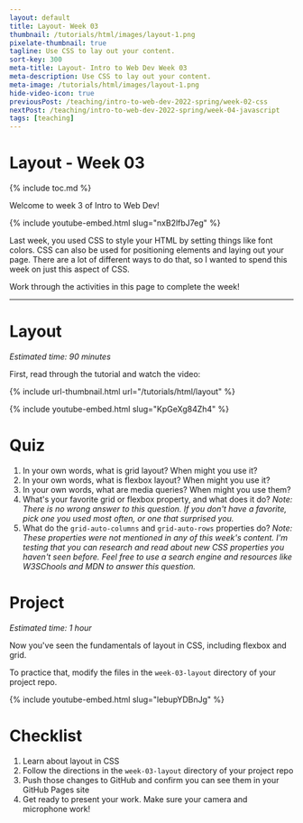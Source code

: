 ```yaml
---
layout: default
title: Layout- Week 03
thumbnail: /tutorials/html/images/layout-1.png
pixelate-thumbnail: true
tagline: Use CSS to lay out your content.
sort-key: 300
meta-title: Layout- Intro to Web Dev Week 03
meta-description: Use CSS to lay out your content.
meta-image: /tutorials/html/images/layout-1.png
hide-video-icon: true
previousPost: /teaching/intro-to-web-dev-2022-spring/week-02-css
nextPost: /teaching/intro-to-web-dev-2022-spring/week-04-javascript
tags: [teaching]
---
```


# Layout - Week 03

{% include toc.md %}

Welcome to week 3 of Intro to Web Dev!

{% include youtube-embed.html slug="nxB2lfbJ7eg" %}

Last week, you used CSS to style your HTML by setting things like font colors. CSS can also be used for positioning elements and laying out your page. There are a lot of different ways to do that, so I wanted to spend this week on just this aspect of CSS.

Work through the activities in this page to complete the week!

---

# Layout

*Estimated time: 90 minutes*

First, read through the tutorial and watch the video:

{% include url-thumbnail.html url="/tutorials/html/layout" %}

{% include youtube-embed.html slug="KpGeXg84Zh4" %}

# Quiz

1. In your own words, what is grid layout? When might you use it?
2. In your own words, what is flexbox layout? When might you use it?
3. In your own words, what are media queries? When might you use them?
4. What's your favorite grid or flexbox property, and what does it do? *Note: There is no wrong answer to this question. If you don't have a favorite, pick one you used most often, or one that surprised you.*
5. What do the `grid-auto-columns` and `grid-auto-rows` properties do? *Note: These properties were not mentioned in any of this week's content. I'm testing that you can research and read about new CSS properties you haven't seen before. Feel free to use a search engine and resources like W3SChools and MDN to answer this question.*

# Project

*Estimated time: 1 hour*

Now you've seen the fundamentals of layout in CSS, including flexbox and grid.

To practice that, modify the files in the `week-03-layout` directory of your project repo.

{% include youtube-embed.html slug="lebupYDBnJg" %}

# Checklist

1. Learn about layout in CSS
2. Follow the directions in the `week-03-layout` directory of your project repo
3. Push those changes to GitHub and confirm you can see them in your GitHub Pages site
4. Get ready to present your work. Make sure your camera and microphone work!
